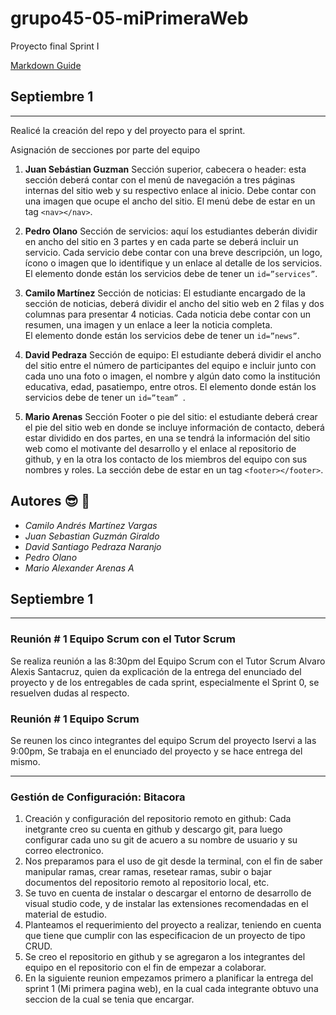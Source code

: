 # grupo45-05-miPrimeraWeb
Proyecto final Sprint I

[Markdown Guide](https://guides.github.com/features/mastering-markdown/)

## Septiembre 1
---
Realicé la creación del repo y del proyecto para el sprint.

Asignación de secciones por parte del equipo

1. **Juan Sebástian Guzman** Sección superior, cabecera o header: esta sección deberá contar con el menú de
navegación a tres páginas internas del sitio web y su respectivo enlace al inicio.
Debe contar con una imagen que ocupe el ancho del sitio.
El menú debe de estar en un tag `<nav></nav>`.

2. **Pedro Olano** Sección de servicios: aquí los estudiantes deberán dividir en ancho del sitio en 3
partes y en cada parte se deberá incluir un servicio. Cada servicio debe contar con
una breve descripción, un logo, ícono o imagen que lo identifique y un enlace al
detalle de los servicios. El elemento donde están los servicios debe de tener un
`id=”services”`.  

3. **Camilo Martínez** Sección de noticias: El estudiante encargado de la sección de noticias, deberá dividir
el ancho del sitio web en 2 filas y dos columnas para presentar 4 noticias. Cada
noticia debe contar con un resumen, una imagen y un enlace a leer la noticia
completa.  
El elemento donde están los servicios debe de tener un `id=”news”`.  

4. **David Pedraza** Sección de equipo: El estudiante deberá dividir el ancho del sitio entre el número de
participantes del equipo e incluir junto con cada uno una foto o imagen, el nombre y
algún dato como la institución educativa, edad, pasatiempo, entre otros.
El elemento donde están los servicios debe de tener un `id=”team” `.  

5.  **Mario Arenas** Sección Footer o pie del sitio: el estudiante deberá crear el pie del sitio web en
donde se incluye información de contacto, deberá estar dividido en dos partes, en
una se tendrá la información del sitio web como el motivante del desarrollo y el
enlace al repositorio de github, y en la otra los contacto de los miembros del equipo
con sus nombres y roles. La sección debe de estar en un tag `<footer></footer>`.

## Autores 	:sunglasses: :muscle:
- *Camilo Andrés Martínez Vargas*  
- *Juan Sebastian Guzmán Giraldo*  
- *David Santiago Pedraza Naranjo*  
- *Pedro Olano*  
- *Mario Alexander Arenas A*  

## Septiembre 1
---
### Reunión # 1 Equipo Scrum con el Tutor Scrum 
Se realiza reunión a las 8:30pm del Equipo Scrum con el Tutor Scrum Alvaro Alexis Santacruz, quien da explicación de la entrega del enunciado del proyecto y de los entregables de cada sprint, especialmente el Sprint 0, se resuelven dudas al respecto.

### Reunión # 1 Equipo Scrum

Se reunen los cinco integrantes del equipo Scrum del proyecto Iservi a las 9:00pm, Se trabaja en el enunciado del proyecto y se hace entrega del mismo. 

---
### Gestión de Configuración: Bitacora
1. Creación y configuración del repositorio remoto en github: Cada inetgrante creo su cuenta en github y descargo git, para luego configurar cada uno su git de acuero a su nombre de usuario y su correo electronico.
2. Nos preparamos para el uso de git desde la terminal, con el fin de saber manipular ramas, crear ramas, resetear ramas, subir o bajar documentos del repositorio remoto al repositorio local, etc.
3. Se tuvo en cuenta de instalar o descargar el entorno de desarrollo de visual studio code, y de instalar las extensiones recomendadas en el material de estudio.
4. Planteamos el requerimiento del proyecto a realizar, teniendo en cuenta que tiene que cumplir con las especificacion de un proyecto de tipo CRUD.
5. Se creo el repositorio en github y se agregaron a los integrantes del equipo en el repositorio con el fin de empezar a colaborar.
6. En la siguiente reunion empezamos primero a planificar la entrega del sprint 1 (Mi primera pagina web), en la cual cada integrante obtuvo una seccion de la cual se tenia que encargar.

